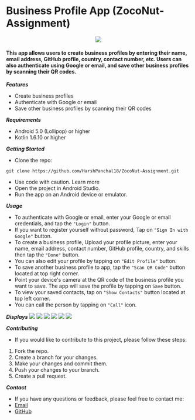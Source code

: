 # Business Profile App (ZocoNut-Assignment)
<p align="center"><img src="/app/src/main/res/drawable/zoconut_logo.png"/></p>

#### This app allows users to create business profiles by entering their name, email address, GitHub profile, country, contact number, etc. Users can also authenticate using Google or email, and save other business profiles by scanning their QR codes.

_***Features***_
* Create business profiles
* Authenticate with Google or email
* Save other business profiles by scanning their QR codes

_***Requirements***_
* Android 5.0 (Lollipop) or higher
* Kotlin 1.6.10 or higher

_***Getting Started***_
* Clone the repo:
```
git clone https://github.com/HarshPanchal18/ZocoNut-Assignment.git
```
* Use code with caution. Learn more
* Open the project in Android Studio.
* Run the app on an Android device or emulator.

_***Usage***_
* To authenticate with Google or email, enter your Google or email credentials, and tap the `"Login"` button.
* If you want to register yourself without password, Tap on `"Sign In with Google"` button.
* To create a business profile, Upload your profile picture, enter your name, email address, contact number, GitHub profile, country, and skills then tap the `"Done"` button.
* You can also edit your profile by tapping on `"Edit Profile"` button.
* To save another business profile to app, tap the `"Scan QR Code"` button located at top right corner.
* Point your device's camera at the QR code of the business profile you want to save. The app will save the profile by tapping on `Save` button.
* To view your saved contacts, tap on `"Show Contacts"` button located at top left corner.
* You can call the person by tapping on `"Call"` icon.

_***Displays***_
![](/Snaps/ScreenshotSplash.png)
![](/Snaps/ScreenshotLogin.png)
![](/Snaps/ScreenshotRegister.png)
![](/Snaps/ScreenshotHome.png)
![](/Snaps/ScreenshotQR.png)
![](/Snaps/ScreenshotContact.png)

_***Contributing***_
* If you would like to contribute to this project, please follow these steps:
1. Fork the repo.
2. Create a branch for your changes.
3. Make your changes and commit them.
4. Push your changes to your branch.
5. Create a pull request.

_***Contact***_
* If you have any questions or feedback, please feel free to contact me:
* [Email](mailto:harshhhh1803@gmail.com)
* [GitHub](https://github.com/HarshPanchal18)

